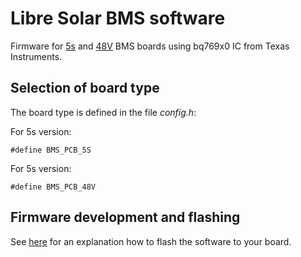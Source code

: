 # Libre Solar BMS software

Firmware for [5s](https://github.com/LibreSolar/BMS-5s) and [48V](https://github.com/LibreSolar/BMS48V) BMS boards using bq769x0 IC from Texas Instruments.

## Selection of board type

The board type is defined in the file *config.h*:

For 5s version:
```
#define BMS_PCB_5S
```

For 5s version:
```
#define BMS_PCB_48V
```

## Firmware development and flashing

See [here](http://libre.solar/docs/flashing/) for an explanation how to flash the software to your board.
